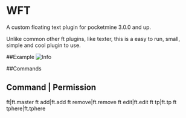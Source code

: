 # WFT
A custom floating text plugin for pocketmine 3.0.0 and up.

Unlike common other ft plugins, like texter, this is a easy to run, small, simple and cool plugin to use.

##Example
![Info](https://i.imgur.com/7UZQGWR.png)

##Commands

Command | Permission
--------------------
ft|ft.master
ft add|ft.add
ft remove|ft.remove
ft edit|ft.edit
ft tp|ft.tp
ft tphere|ft.tphere
